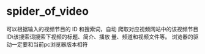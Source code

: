 # spider_of_video
可以根据输入的视频节目的 ID 和搜索词，自动
爬取对应视频网站中的该视频节目 ID\该搜索词搜索下视频的标题、简介、播放
量、频道和视频文件等。
浏览器的驱动一定要和当前pc浏览器版本相符

